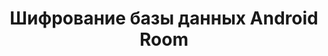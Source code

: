 ---
title: "Шифрование базы данных Android Room"
description: "В постоянно меняющемся мире разработки мобильных приложений безопасность данных стала важнейшей задачей. Одним из критически важных аспектов обеспечения конфиденциальности данных является шифрование баз данных. Это особенно важно для приложений Android, использующих библиотеку Room Persistence — широко используемое решение для работы с базами данных."
pubDate: "Aug 17 2023"
heroImage: "https://miro.medium.com/v2/resize:fit:1400/format:webp/0*qtJFXI27zDbCXRL8"
sourceUrl: "https://medium.com/@alex.hrindii/android-room-database-encryption-da1efa292ab7"
---